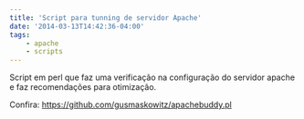 ```yaml
---
title: 'Script para tunning de servidor Apache'
date: '2014-03-13T14:42:36-04:00'
tags:
    - apache
    - scripts
---
```


Script em perl que faz uma verificação na configuração do servidor apache e faz recomendações para otimização.

Confira: <https://github.com/gusmaskowitz/apachebuddy.pl>

